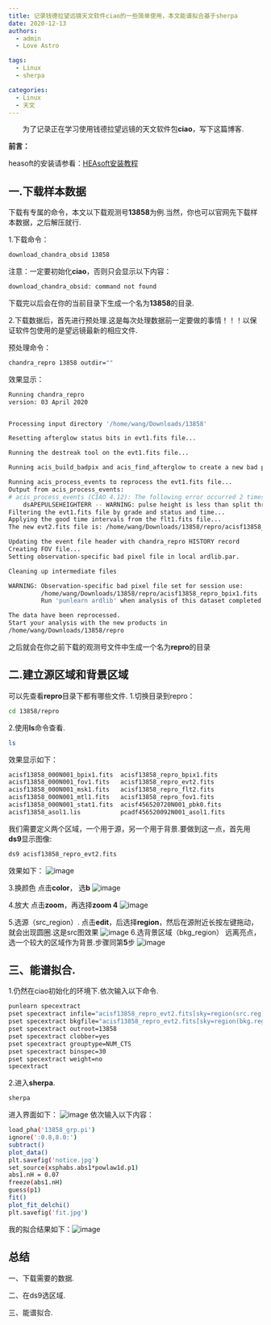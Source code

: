 ```yaml
---
title: 记录钱德拉望远镜天文软件ciao的一些简单使用，本文能谱拟合基于sherpa
date: 2020-12-13
authors:
  - admin
  - Love Astro

tags:
  - Linux
  - sherpa

categories:
  - Linux
  - 天文
---
```


&emsp;&emsp;为了记录正在学习使用钱德拉望远镜的天文软件包**ciao**，写下这篇博客.
<!--more-->


**前言：**

heasoft的安装请参看：[HEAsoft安装教程](https://blog.csdn.net/qq_46753404/article/details/117304662)

## 一.下载样本数据

下载有专属的命令，本文以下载观测号**13858**为例.当然，你也可以官网先下载样本数据，之后解压就行.


1.下载命令：
```bash
download_chandra_obsid 13858 
```
注意：一定要初始化**ciao**，否则只会显示以下内容：
```bash
download_chandra_obsid: command not found
```
下载完以后会在你的当前目录下生成一个名为**13858**的目录.


2.下载数据后，首先进行预处理.这是每次处理数据前一定要做的事情！！！以保证软件包使用的是望远镜最新的相应文件.

预处理命令：

```bash
chandra_repro 13858 outdir=""
```
效果显示：

```bash
Running chandra_repro
version: 03 April 2020


Processing input directory '/home/wang/Downloads/13858'

Resetting afterglow status bits in evt1.fits file...

Running the destreak tool on the evt1.fits file...

Running acis_build_badpix and acis_find_afterglow to create a new bad pixel file...

Running acis_process_events to reprocess the evt1.fits file...
Output from acis_process_events:
# acis_process_events (CIAO 4.12): The following error occurred 2 times:
	dsAPEPULSEHEIGHTERR -- WARNING: pulse height is less than split threshold when performing serial CTI adjustment.
Filtering the evt1.fits file by grade and status and time...
Applying the good time intervals from the flt1.fits file...
The new evt2.fits file is: /home/wang/Downloads/13858/repro/acisf13858_repro_evt2.fits

Updating the event file header with chandra_repro HISTORY record
Creating FOV file...
Setting observation-specific bad pixel file in local ardlib.par.

Cleaning up intermediate files

WARNING: Observation-specific bad pixel file set for session use:
         /home/wang/Downloads/13858/repro/acisf13858_repro_bpix1.fits
         Run 'punlearn ardlib' when analysis of this dataset completed.

The data have been reprocessed.
Start your analysis with the new products in
/home/wang/Downloads/13858/repro

```

之后就会在你之前下载的观测号文件中生成一个名为**repro**的目录

## 二.建立源区域和背景区域
可以先查看**repro**目录下都有哪些文件.
 1.切换目录到repro：
```bash
cd 13858/repro
```
2.使用**ls**命令查看.

```bash
ls
```
效果显示如下：

```bash
acisf13858_000N001_bpix1.fits  acisf13858_repro_bpix1.fits
acisf13858_000N001_fov1.fits   acisf13858_repro_evt2.fits
acisf13858_000N001_msk1.fits   acisf13858_repro_flt2.fits
acisf13858_000N001_mtl1.fits   acisf13858_repro_fov1.fits
acisf13858_000N001_stat1.fits  acisf456520720N001_pbk0.fits
acisf13858_asol1.lis           pcadf456520092N001_asol1.fits

```

我们需要定义两个区域，一个用于源，另一个用于背景.要做到这一点，首先用**ds9**显示图像:

```bash
ds9 acisf13858_repro_evt2.fits
```
效果如下：
![image](https://github.com/wangboting/hugo-blog-theme/assets/71454203/1f21cc97-16e0-4714-a31e-619c36c9a985)

3.换颜色
点击**color**， 选**b**
![image](https://github.com/wangboting/hugo-blog-theme/assets/71454203/3ae65857-d718-4d46-9e4d-377b8da92563)


4.放大
点击**zoom**，再选择**zoom 4**
![image](https://github.com/wangboting/hugo-blog-theme/assets/71454203/d062e2cc-52fc-41b0-b4cd-1e1164043cc1)

5.选源（src_region）.
点击**edit**，后选择**region**，然后在源附近长按左键拖动，就会出现圆圈.这是src图效果
![image](https://github.com/wangboting/hugo-blog-theme/assets/71454203/d8480691-84b3-4fd7-9cbb-9bad0f592906)
6.选背景区域（bkg_region）
远离亮点，选一个较大的区域作为背景.步骤同第**5**步
![image](https://github.com/wangboting/hugo-blog-theme/assets/71454203/a2f9fcfb-153b-474f-b3bb-b53e72bbed16)

## 三、能谱拟合.
1.仍然在ciao初始化的环境下.依次输入以下命令.

```bash
punlearn specextract
pset specextract infile="acisf13858_repro_evt2.fits[sky=region(src.reg)]"
pset specextract bkgfile="acisf13858_repro_evt2.fits[sky=region(bkg.reg)]"
pset specextract outroot=13858
pset specextract clobber=yes
pset specextract grouptype=NUM_CTS
pset specextract binspec=30
pset specextract weight=no
specextract
```
2.进入**sherpa**.

```bash
sherpa
```
进入界面如下：
![image](https://github.com/wangboting/hugo-blog-theme/assets/71454203/b1d08047-083b-4055-8c30-0480014bd0a9)
依次输入以下内容：

```bash
load_pha('13858_grp.pi')
ignore(':0.8,8.0:')
subtract()
plot_data()
plt.savefig('notice.jpg')
set_source(xsphabs.abs1*powlaw1d.p1)
abs1.nH = 0.07
freeze(abs1.nH)
guess(p1)
fit()
plot_fit_delchi()
plt.savefig('fit.jpg')
```
我的拟合结果如下：![image](https://github.com/wangboting/hugo-blog-theme/assets/71454203/abbbdead-6c91-4547-8d21-085286c39465)


## 总结
一、下载需要的数据.

二、在ds9选区域.

三、能谱拟合.

<div id="commento"></div>
<script src="https://cdn.commento.io/js/commento.js"></script>


